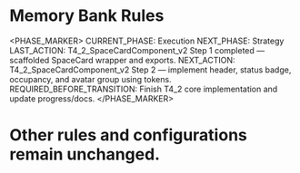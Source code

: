 # Memory Bank Rules

<PHASE_MARKER>
CURRENT_PHASE: Execution
NEXT_PHASE: Strategy
LAST_ACTION: T4_2_SpaceCardComponent_v2 Step 1 completed — scaffolded SpaceCard wrapper and exports.
NEXT_ACTION: T4_2_SpaceCardComponent_v2 Step 2 — implement header, status badge, occupancy, and avatar group using tokens.
REQUIRED_BEFORE_TRANSITION: Finish T4_2 core implementation and update progress/docs.
</PHASE_MARKER>

# Other rules and configurations remain unchanged.

